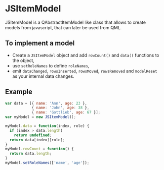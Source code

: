 # JSItemModel

JSItemModel is a QAbstractItemModel like class that allows to create models
from javascript, that can later be used from QML.

## To implement a model

* Create a `JSItemModel` object and add `rowCount()` and `data()` functions to
  the object,
* use `setRoleNames` to define `roleNames`,
* emit `dataChanged`, `rowsInserted`, `rowsMoved`, `rowsRemoved` and
  `modelReset` as your internal data changes.

## Example

```js
var data = [{ name: 'Ann', age: 23 },
            { name: 'John', age: 38 },
            { name: 'Gottlieb', age: 67 }];
var myModel = new JSItemModel();

myModel.data = function(index, role) {
  if (index > data.length)
    return undefined;
  return data[index][role];
}
myModel.rowCount = function() {
  return data.length;
}
myModel.setRoleNames(['name', 'age']);
```
